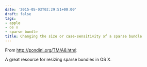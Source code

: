 ```yaml
---
date: '2015-05-03T02:29:51+00:00'
draft: false
tags:
- apple
- os x
- sparse bundle
title: Changing the size or case-sensitivity of a sparse bundle
---
```


From http://pondini.org/TM/A8.html:

A great resource for resizing sparse bundles in OS X.
